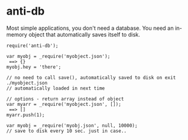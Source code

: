 anti-db
=======

Most simple applications, you don't need a database.  You need an in-memory object that automatically saves itself to disk.    
````
require('anti-db');

var myobj = _require('myobject.json');
 ==> {}
myobj.hey = 'there';

// no need to call save(), automatically saved to disk on exit ./myobject.json
// automatically loaded in next time

// options - return array instead of object
var myarr = _require('myobject.json', []);
 ==> []
myarr.push(1);

var myobj = _require('myobj.json', null, 10000);
// save to disk every 10 sec. just in case..

````
